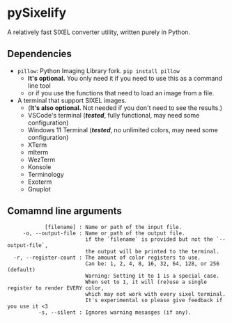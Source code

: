 # pySixelify
A relatively fast SIXEL converter utility, written purely in Python.

## Dependencies
* `pillow`: Python Imaging Library fork. `pip install pillow`
  * **It's optional.** You only need it if you need to use this as a command line tool
  * or if you use the functions that need to load an image from a file.
* A terminal that support SIXEL images.
  * (**It's also optional.** Not needed if you don't need to see the results.)
  * VSCode's terminal (***tested***, fully functional, may need some configuration)
  * Windows 11 Terminal (***tested***, no unlimited colors, may need some configuration)
  * XTerm
  * mlterm
  * WezTerm
  * Konsole
  * Terminology
  * Exoterm
  * Gnuplot
  

## Comamnd line arguments
```
            [filename] : Name or path of the input file.
     -o, --output-file : Name or path of the output file.
                         if the `filename` is provided but not the `--output-file`,
                         the output will be printed to the terminal.
  -r, --register-count : The amount of color registers to use.
                         Can be: 1, 2, 4, 8, 16, 32, 64, 128, or 256 (default)
                         Warning: Setting it to 1 is a special case.
                         When set to 1, it will (re)use a single register to render EVERY color,
                         which may not work with every sixel terminal.
                         It's experimental so please give feedback if you use it <3
          -s, --silent : Ignores warning mesasges (if any).
```
